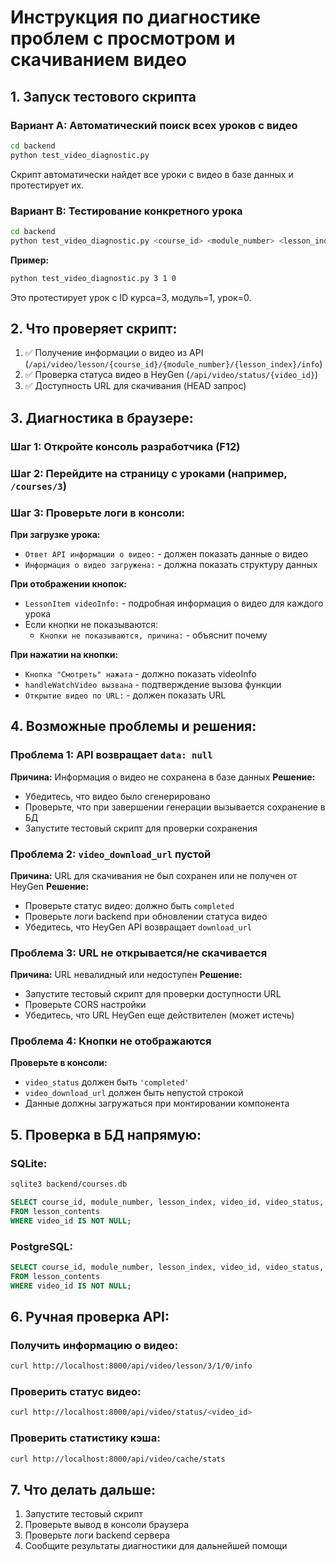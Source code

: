 # Инструкция по диагностике проблем с просмотром и скачиванием видео

## 1. Запуск тестового скрипта

### Вариант A: Автоматический поиск всех уроков с видео
```bash
cd backend
python test_video_diagnostic.py
```

Скрипт автоматически найдет все уроки с видео в базе данных и протестирует их.

### Вариант B: Тестирование конкретного урока
```bash
cd backend
python test_video_diagnostic.py <course_id> <module_number> <lesson_index>
```

**Пример:**
```bash
python test_video_diagnostic.py 3 1 0
```

Это протестирует урок с ID курса=3, модуль=1, урок=0.

## 2. Что проверяет скрипт:

1. ✅ Получение информации о видео из API (`/api/video/lesson/{course_id}/{module_number}/{lesson_index}/info`)
2. ✅ Проверка статуса видео в HeyGen (`/api/video/status/{video_id}`)
3. ✅ Доступность URL для скачивания (HEAD запрос)

## 3. Диагностика в браузере:

### Шаг 1: Откройте консоль разработчика (F12)

### Шаг 2: Перейдите на страницу с уроками (например, `/courses/3`)

### Шаг 3: Проверьте логи в консоли:

**При загрузке урока:**
- `Ответ API информации о видео:` - должен показать данные о видео
- `Информация о видео загружена:` - должна показать структуру данных

**При отображении кнопок:**
- `LessonItem videoInfo:` - подробная информация о видео для каждого урока
- Если кнопки не показываются:
  - `Кнопки не показываются, причина:` - объяснит почему

**При нажатии на кнопки:**
- `Кнопка "Смотреть" нажата` - должно показать videoInfo
- `handleWatchVideo вызвана` - подтверждение вызова функции
- `Открытие видео по URL:` - должен показать URL

## 4. Возможные проблемы и решения:

### Проблема 1: API возвращает `data: null`
**Причина:** Информация о видео не сохранена в базе данных
**Решение:** 
- Убедитесь, что видео было сгенерировано
- Проверьте, что при завершении генерации вызывается сохранение в БД
- Запустите тестовый скрипт для проверки сохранения

### Проблема 2: `video_download_url` пустой
**Причина:** URL для скачивания не был сохранен или не получен от HeyGen
**Решение:**
- Проверьте статус видео: должно быть `completed`
- Проверьте логи backend при обновлении статуса видео
- Убедитесь, что HeyGen API возвращает `download_url`

### Проблема 3: URL не открывается/не скачивается
**Причина:** URL невалидный или недоступен
**Решение:**
- Запустите тестовый скрипт для проверки доступности URL
- Проверьте CORS настройки
- Убедитесь, что URL HeyGen еще действителен (может истечь)

### Проблема 4: Кнопки не отображаются
**Проверьте в консоли:**
- `video_status` должен быть `'completed'`
- `video_download_url` должен быть непустой строкой
- Данные должны загружаться при монтировании компонента

## 5. Проверка в БД напрямую:

### SQLite:
```bash
sqlite3 backend/courses.db
```
```sql
SELECT course_id, module_number, lesson_index, video_id, video_status, video_download_url 
FROM lesson_contents 
WHERE video_id IS NOT NULL;
```

### PostgreSQL:
```sql
SELECT course_id, module_number, lesson_index, video_id, video_status, video_download_url 
FROM lesson_contents 
WHERE video_id IS NOT NULL;
```

## 6. Ручная проверка API:

### Получить информацию о видео:
```bash
curl http://localhost:8000/api/video/lesson/3/1/0/info
```

### Проверить статус видео:
```bash
curl http://localhost:8000/api/video/status/<video_id>
```

### Проверить статистику кэша:
```bash
curl http://localhost:8000/api/video/cache/stats
```

## 7. Что делать дальше:

1. Запустите тестовый скрипт
2. Проверьте вывод в консоли браузера
3. Проверьте логи backend сервера
4. Сообщите результаты диагностики для дальнейшей помощи
